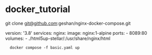 # docker_tutorial


git clone git@github.com:geshan/nginx-docker-compose.git


version: '3.8'
services:
  nginx:
    image: nginx:1-alpine
    ports:
      - 8089:80
    volumes:
      - ./html5up-stellar/:/usr/share/nginx/html


      docker compose -f basic.yaml up
